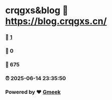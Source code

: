# crqgxs&blog :link: https://blog.crqgxs.cn/ 
### :page_facing_up: [1](https://blog.crqgxs.cn//tag.html) 
### :speech_balloon: 0 
### :hibiscus: 675 
### :alarm_clock: 2025-06-14 23:35:50 
### Powered by :heart: [Gmeek](https://github.com/Meekdai/Gmeek)
